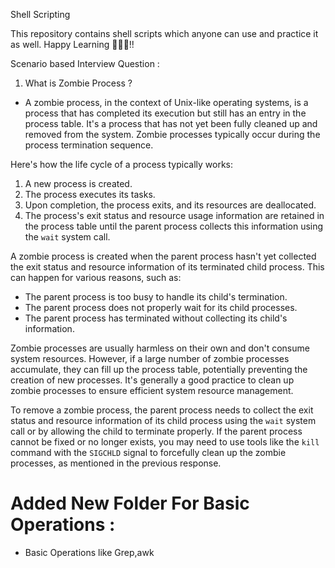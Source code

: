 Shell Scripting

This repository contains shell scripts which anyone can use and practice it as well.
Happy Learning 🎁🐱‍🏍!!

Scenario based Interview Question :

1. What is Zombie Process ?

- A zombie process, in the context of Unix-like operating systems, is a process that has completed its execution but still has an entry in the process table. It's a process that has not yet been fully cleaned up and removed from the system. Zombie processes typically occur during the process termination sequence.

Here's how the life cycle of a process typically works:

1. A new process is created.
2. The process executes its tasks.
3. Upon completion, the process exits, and its resources are deallocated.
4. The process's exit status and resource usage information are retained in the process table until the parent process collects this information using the `wait` system call.

A zombie process is created when the parent process hasn't yet collected the exit status and resource information of its terminated child process. This can happen for various reasons, such as:

- The parent process is too busy to handle its child's termination.
- The parent process does not properly wait for its child processes.
- The parent process has terminated without collecting its child's information.

Zombie processes are usually harmless on their own and don't consume system resources. However, if a large number of zombie processes accumulate, they can fill up the process table, potentially preventing the creation of new processes. It's generally a good practice to clean up zombie processes to ensure efficient system resource management.

To remove a zombie process, the parent process needs to collect the exit status and resource information of its child process using the `wait` system call or by allowing the child to terminate properly. If the parent process cannot be fixed or no longer exists, you may need to use tools like the `kill` command with the `SIGCHLD` signal to forcefully clean up the zombie processes, as mentioned in the previous response.




# Added New Folder For Basic Operations :
- Basic Operations like Grep,awk
